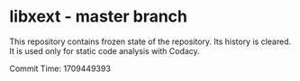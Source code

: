 # libxext - master branch

This repository contains frozen state of the repository.
Its history is cleared. It is used only for static code
analysis with Codacy.

Commit Time: 1709449393